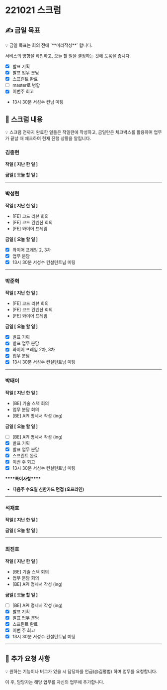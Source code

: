# 221021 스크럼

## ✍ 금일 목표

<aside>
💡 금일 목표는 회의 전에 `**미리작성**` 합니다.

서비스의 방향을 확인하고, 오늘 할 일을 결정하는 것에 도움을 줍니다.

</aside>

- [x] 발표 기획
- [x] 발표 업무 분담
- [x] 스프린트 완료
- [ ] master로 병합
- [x] 이번주 회고
- 13시 30분 서성수 컨님 미팅

## 📑 스크럼 내용

<aside>
💡 스크럼 전까지 완료한 일들은 작일란에 작성하고, 
금일란은 체크박스를 활용하여 업무가 끝날 때 체크하여 현재 진행 상황을 알립니다.

</aside>

### 김종현

**작일 [ 지난 한 일 ]**

**금일 [ 오늘 할 일 ]**

---

### 박성현

**작일 [ 지난 한 일 ]**

- [FE] 코드 리뷰 회의
- [FE] 코드 컨벤션 회의
- [FE] 와이어 프레임

**금일 [ 오늘 할 일 ]**

- [x]  와이어 프레임 2, 3차
- [x]  업무 분담
- [x]  13시 30분 서성수 컨설턴트님 미팅

---

### 박준혁

**작일 [ 지난 한 일 ]**

- [FE] 코드 리뷰 회의
- [FE] 코드 컨벤션 회의
- [FE] 와이어 프레임

**금일 [ 오늘 할 일 ]**

- [x] 발표 기획
- [x] 발표 업무 분담
- [x] 와이어 프레임 2차, 3차
- [x] 업무 분담
- [x] 13시 30분 서성수 컨설턴트님 미팅

---

### 박태이

**작일 [ 지난 한 일 ]**

- [BE] 기술 스택 회의
- 업무 분담 회의
- [BE] API 명세서 작성 (ing)

**금일 [ 오늘 할 일 ]**

- [ ] [BE] API 명세서 작성 (ing)
- [x] 발표 기획
- [x] 발표 업무 분담
- [x] 스프린트 완료
- [x] 이번 주 회고
- [x] 13시 30분 서성수 컨설턴트님 미팅

********\*\*\*\*********특이사항********\*\*\*\*********

- **다음주 수요일 신한카드 면접 (오프라인)**

---

### 석재호

**작일 [ 지난 한 일 ]**

**금일 [ 오늘 할 일 ]**

---

### 최진호

**작일 [ 지난 한 일 ]**

- [BE] 기술 스택 회의
- 업무 분담 회의
- [BE] API 명세서 작성 (ing)

**금일 [ 오늘 할 일 ]**

- [ ] [BE] API 명세서 작성 (ing)
- [x] 발표 기획
- [x] 발표 업무 분담
- [x] 스프린트 완료
- [x] 이번 주 회고
- [x] 13시 30분 서성수 컨설턴트님 미팅

---

## 📢 추가 요청 사항

<aside>
💡 원하는 기능이나 버그가 있을 시 담당자를 언급(@김평범) 하며 업무를 요청합니다.

이 후, 담당자는 해당 업무를 자신의 업무에 추가합니다.

</aside>
